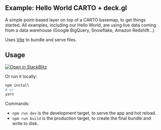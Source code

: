 ## Example: Hello World CARTO + deck.gl

A simple point-based layer on top of a CARTO basemap, to get things started. All examples, including our Hello World, are using live data coming from a data warehouse (Google BigQuery, Snowflake, Amazon Redshift...)

Uses [Vite](https://vitejs.dev/) to bundle and serve files.

## Usage

[![Open in StackBlitz](https://developer.stackblitz.com/img/open_in_stackblitz.svg)](https://stackblitz.com/github/CartoDB/deck.gl-examples/tree/master/hello-world?file=index.ts)

Or run it locally:

```bash
npm install
# or
yarn
```

Commands:

- `npm run dev` is the development target, to serve the app and hot reload.
- `npm run build` is the production target, to create the final bundle and write to disk.
